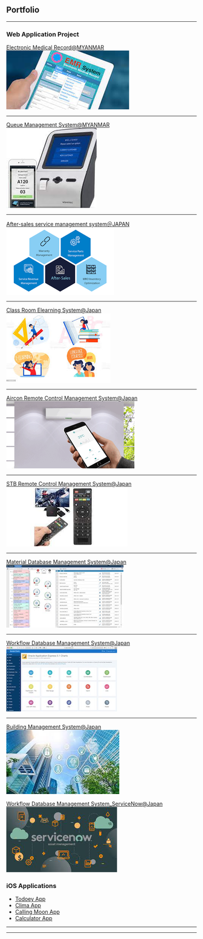 ## Portfolio

---

### Web Application Project

[Electronic Medical Record@MYANMAR](/EMR_page)
<img src="images/EMR.jpeg?raw=true"/>

---
[Queue Management System@MYANMAR](/pdf/sample_presentation.pdf)
<img src="images/QMS.jpeg?raw=true"/>

---
[After-sales service management system＠JAPAN](http://example.com/)
<img src="images/AfterSaleService.png?raw=true"/>

---

[Class Room Elearning System@Japan](/sample_page)
<img src="images/Elearning.jpeg?raw=true"/>

---
[Aircon Remote Control Management System@Japan](/sample_page)
<img src="images/aircon_remoteS.gif?raw=true"/>

---
[STB Remote Control Management System@Japan](/sample_page)
<img src="images/STB.jpeg?raw=true"/>

---
[Material Database Management System@Japan](/sample_page)
<img src="images/OracleApexS.jpg?raw=true"/>

---
[Workflow Database Management System@Japan](/sample_page)
<img src="images/OracleApexS2.jpg?raw=true"/>

---
[Building Management System@Japan](/sample_page)
<img src="images/BMS2.jpeg?raw=true"/>

[Workflow Database Management System_ServiceNow@Japan](/sample_page)
<img src="images/Service Now.jpeg?raw=true"/>

### iOS Applications

- [Todoey App](http://example.com/)
- [Clima App](http://example.com/)
- [Calling Moon App](http://example.com/)
- [Calculator App](http://example.com/)

---




---
<!-- <p style="font-size:11px">Page template forked from <a href="https://github.com/evanca/quick-portfolio">evanca</a></p>-->
<!-- Remove above link if you don't want to attibute -->
